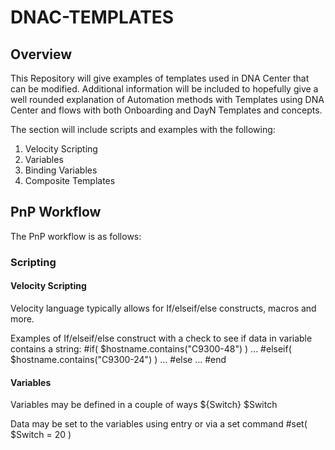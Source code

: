 # DNAC-TEMPLATES
## Overview

This Repository will give examples of templates used in DNA Center that can be modified. Additional information will be included to hopefully give a well rounded explanation of Automation methods with Templates using DNA Center and flows with both Onboarding and DayN Templates and concepts.

The section will include scripts and examples with the following:
1. Velocity Scripting
2. Variables
3. Binding Variables
4. Composite Templates

## PnP Workflow

The PnP workflow is as follows:

### Scripting

#### Velocity Scripting

Velocity language typically allows for If/elseif/else constructs, macros and more.

Examples of If/elseif/else construct with a check to see if data in variable contains a string:
#if( $hostname.contains("C9300-48") )
 ...
#elseif( $hostname.contains("C9300-24") )
 ...
#else
 ...
#end


#### Variables
Variables may be defined in a couple of ways
${Switch}
$Switch

Data may be set to the variables using entry or via a set command
#set( $Switch = 20 )

